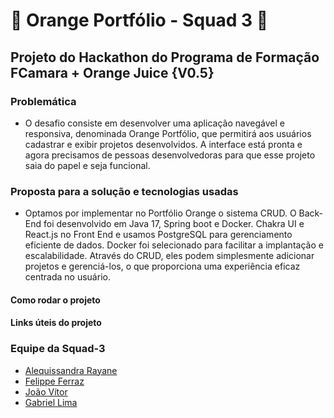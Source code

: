 # 🍊 Orange Portfólio - Squad 3 🍊

## Projeto do Hackathon do Programa de Formação FCamara + Orange Juice {V0.5}

### Problemática
- O desafio consiste em desenvolver uma aplicação navegável e responsiva, denominada Orange Portfólio, que permitirá aos usuários cadastrar e exibir projetos desenvolvidos. A interface está pronta e agora precisamos de pessoas desenvolvedoras para que esse projeto saia do papel e seja funcional.

### Proposta para a solução e tecnologias usadas
- Optamos por implementar no Portfólio Orange o sistema CRUD. O Back-End foi desenvolvido em Java 17, Spring boot e Docker. Chakra UI e React.js no Front End e usamos PostgreSQL para gerenciamento eficiente de dados. Docker foi selecionado para facilitar a implantação e escalabilidade. Através do CRUD, eles podem simplesmente adicionar projetos e gerenciá-los, o que proporciona uma experiência eficaz centrada no usuário.
#### Como rodar o projeto

#### Links úteis do projeto

### Equipe da Squad-3
- [Alequissandra Rayane](https://github.com/alequissandrara)
- [Felippe Ferraz](https://github.com/FelippeFerraz)
- [João Vítor](https://github.com/jvittor)
- [Gabriel Lima](https://github.com/Dev-Gabriel-Lima)
